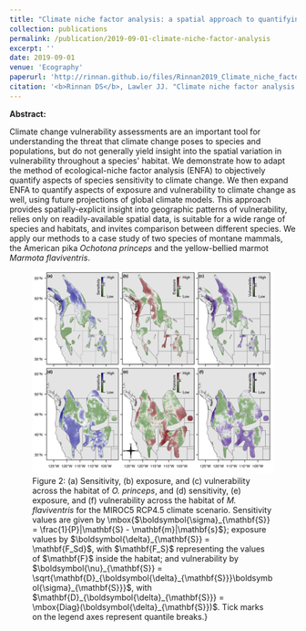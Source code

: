```yaml
---
title: "Climate niche factor analysis: a spatial approach to quantifying species vulnerability to climate change"
collection: publications
permalink: /publication/2019-09-01-climate-niche-factor-analysis
excerpt: ''
date: 2019-09-01
venue: 'Ecography'
paperurl: 'http://rinnan.github.io/files/Rinnan2019_Climate_niche_factor_analysis.pdf'
citation: '<b>Rinnan DS</b>, Lawler JJ. "Climate niche factor analysis: a spatial approach to quantifying species vulnerability to climate change." <i>Ecography</i>, 42(8) 1494-1503. https://doi.org/10.1111/ecog.03937'
---
```


<b>Abstract:</b>

Climate change vulnerability assessments are an important tool for understanding the threat that climate change poses to species and populations, but do not generally yield insight into the spatial variation in vulnerability throughout a species' habitat. We demonstrate how to adapt the method of ecological-niche factor analysis (ENFA) to objectively quantify aspects of species sensitivity to climate change. We then expand ENFA to quantify aspects of exposure and vulnerability to climate change as well, using future projections of global climate models. This approach provides spatially-explicit insight into geographic patterns of vulnerability, relies only on readily-available spatial data, is suitable for a wide range of species and habitats, and invites comparison between different species. We apply our methods to a case study of two species of montane mammals, the American pika <i>Ochotona princeps</i> and the yellow-bellied marmot <i>Marmota flaviventris</i>.

<figure>
  <img src="/images/cnfa.png" alt="Climate sensitivity, exposure, and vulnerability of <i>O. princeps</i> and <i>M. flaviventris</i>.">
  <figcaption>Figure 2: (a) Sensitivity, (b) exposure, and (c) vulnerability across the habitat of <i>O. princeps</i>, and (d) sensitivity, (e) exposure, and (f) vulnerability across the habitat of <i>M. flaviventris</i> for the MIROC5 RCP4.5 climate scenario. Sensitivity values are given by \mbox{$\boldsymbol{\sigma}_{\mathbf{S}} = \frac{1}{P}|\mathbf{S} - \mathbf{m}|\mathbf{s}$}; exposure values by $\boldsymbol{\delta}_{\mathbf{S}} = \mathbf{F_Sd}$, with $\mathbf{F_S}$ representing the values of $\mathbf{F}$ inside the habitat; and vulnerability by $\boldsymbol{\nu}_{\mathbf{S}} = \sqrt{\mathbf{D}_{\boldsymbol{\delta}_{\mathbf{S}}}\boldsymbol{\sigma}_{\mathbf{S}}}$, with $\mathbf{D}_{\boldsymbol{\delta}_{\mathbf{S}}} = \mbox{Diag}(\boldsymbol{\delta}_{\mathbf{S}})$. Tick marks on the legend axes represent quantile breaks.}</figcaption>
</figure>